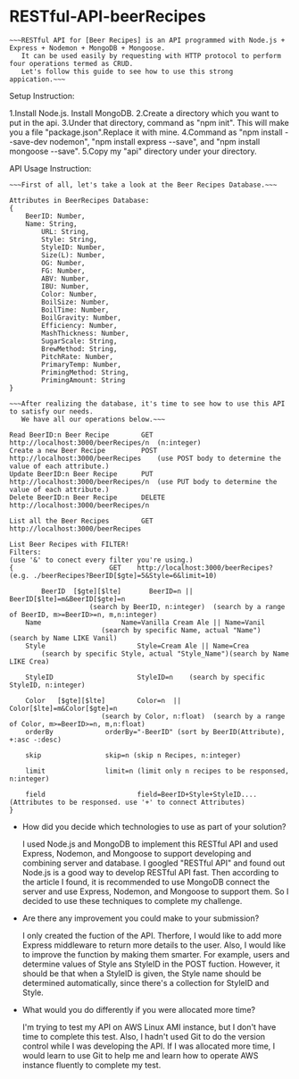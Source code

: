 # RESTful-API-beerRecipes

	~~~RESTful API for [Beer Recipes] is an API programmed with Node.js + Express + Nodemon + MongoDB + Mongoose.
       It can be used easily by requesting with HTTP protocol to perform four operations termed as CRUD.
       Let's follow this guide to see how to use this strong appication.~~~

Setup Instruction:

1.Install Node.js. Install MongoDB.
2.Create a directory which you want to put in the api.
3.Under that directory, command as "npm init". This will make you a file "package.json".Replace it with mine.
4.Command as "npm install --save-dev nodemon", "npm install express --save", and "npm install mongoose --save".
5.Copy my "api" directory under your directory.





API Usage Instruction:
	
	~~~First of all, let's take a look at the Beer Recipes Database.~~~
	
	Attributes in BeerRecipes Database:
	{
		BeerID: Number,
		Name: String,
        	URL: String,
        	Style: String,
        	StyleID: Number,
        	Size(L): Number,
        	OG: Number,
        	FG: Number,
        	ABV: Number,
        	IBU: Number,
        	Color: Number,
        	BoilSize: Number,
        	BoilTime: Number,
       	 	BoilGravity: Number,
        	Efficiency: Number,
        	MashThickness: Number,
        	SugarScale: String,
        	BrewMethod: String,
        	PitchRate: Number,
        	PrimaryTemp: Number,
        	PrimingMethod: String,
        	PrimingAmount: String
	}
	
	~~~After realizing the database, it's time to see how to use this API to satisfy our needs.
	   We have all our operations below.~~~
	   
	Read BeerID:n Beer Recipe        GET    http://localhost:3000/beerRecipes/n  (n:integer)
	Create a new Beer Recipe         POST   http://localhost:3000/beerRecipes    (use POST body to determine the value of each attribute.)
	Update BeerID:n Beer Recipe      PUT    http://localhost:3000/beerRecipes/n  (use PUT body to determine the value of each attribute.)
	Delete BeerID:n Beer Recipe      DELETE http://localhost:3000/beerRecipes/n
	
	List all the Beer Recipes        GET    http://localhost:3000/beerRecipes
	
	List Beer Recipes with FILTER!   
	Filters:																                                                                              (use '&' to conect every filter you're using.) 
	{		                 GET    http://localhost:3000/beerRecipes?  (e.g. ./beerRecipes?BeerID[$gte]=5&Style=6&limit=10)
		
            BeerID  [$gte][$lte]       BeerID=n || BeerID[$lte]=m&BeerID[$gte]=n 
                        (search by BeerID, n:integer)  (search by a range of BeerID, m>=BeerID>=n, m,n:integer)
		Name		            Name=Vanilla Cream Ale || Name=Vanil   
                           (search by specific Name, actual "Name")  (search by Name LIKE Vanil)
		Style                       Style=Cream Ale || Name=Crea     
			(search by specific Style, actual "Style_Name")(search by Name LIKE Crea)
		
		StyleID                     StyleID=n    (search by specific StyleID, n:integer)
	
		Color   [$gte][$lte] 	    Color=n  || Color[$lte]=m&Color[$gte]=n   
	                       (search by Color, n:float)  (search by a range of Color, m>=BeerID>=n, m,n:float)                     
		orderBy			    orderBy="-BeerID" (sort by BeerID(Attribute), +:asc -:desc)
		
		skip			    skip=n (skip n Recipes, n:integer)
		
		limit			    limit=n (limit only n recipes to be responsed, n:integer)
		
		field                       field=BeerID+Style+StyleID.... (Attributes to be responsed. use '+' to connect Attributes)
	}
	
	
* How did you decide which technologies to use as part of your solution?

	I used Node.js and MongoDB to implement this RESTful API and used Express, Nodemon, and Mongoose to support developing and 		combining server and database. I googled "RESTful API" and found out Node.js is a good way to develop RESTful API fast. Then 		according to the article I found, it is recommended to use MongoDB connect the server and use Express, Nodemon, and Mongoose to 	support them. So I decided to use these techniques to complete my challenge.

* Are there any improvement you could make to your submission?

	I only created the fuction of the API. Therfore, I would like to add more Express middleware to return more details to the user. 	 Also, I would like to improve the function by making them smarter. For example, users and determine values of Style ans StyleID 	 in the POST fuction. However, it should be that when a StyleID is given, the Style name should be determined automatically, 		since there's a collection for StyleID and Style.

* What would you do differently if you were allocated more time?

	I'm trying to test my API on AWS Linux AMI instance, but I don't have time to complete this test. Also, I hadn't used Git to do 	the version control while I was developing the API. If I was allocated more time, I would learn to use Git to help me and learn 	how to operate AWS instance fluently to complete my test.





